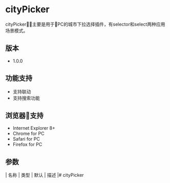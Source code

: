 # cityPicker
cityPicker主要是用于PC的城市下拉选择插件，有selector和select两种应用场景模式。

## 版本
- 1.0.0

## 功能支持
- 支持联动
- 支持搜索功能

## 浏览器支持
- Internet Explorer 8+
- Chrome for PC
- Safari for PC
- Firefox for  PC

## 参数
| 名称 | 类型 | 默认 | 描述 |# cityPicker
